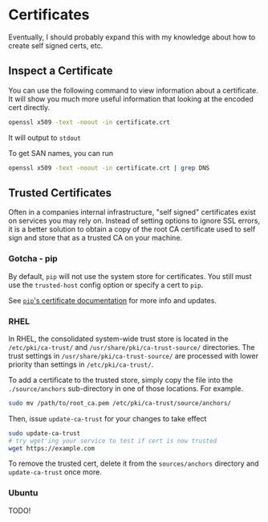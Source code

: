 # Certificates

Eventually, I should probably expand this with my knowledge about how to create self signed certs, etc.

## Inspect a Certificate

You can use the following command to view information about a certificate. It will show you much more useful information that looking at the encoded cert directly.

```bash
openssl x509 -text -noout -in certificate.crt
```

It will output to `stdout`

To get SAN names, you can run

```bash
openssl x509 -text -noout -in certificate.crt | grep DNS
```

## Trusted Certificates

Often in a companies internal infrastructure, "self signed" certificates exist on services you may rely on. Instead of setting options to ignore SSL errors, it is a better solution to obtain a copy of the root CA certificate used to self sign and store that as a trusted CA on your machine.

### Gotcha - pip

By default, `pip` will not use the system store for certificates. You still must use the `trusted-host` config option or specify a cert to `pip`.

See [`pip`'s certificate documentation](https://pip.pypa.io/en/latest/topics/https-certificates/) for more info and updates.

### RHEL

In RHEL, the consolidated system-wide trust store is located in the `/etc/pki/ca-trust/` and `/usr/share/pki/ca-trust-source/` directories. The trust settings in `/usr/share/pki/ca-trust-source/` are processed with lower priority than settings in `/etc/pki/ca-trust/`.

To add a certificate to the trusted store, simply copy the file into the `./source/anchors` sub-directory in one of those locations. For example.

```bash
sudo mv /path/to/root_ca.pem /etc/pki/ca-trust/source/anchors/
```

Then, issue `update-ca-trust` for your changes to take effect

```bash
sudo update-ca-trust
# try wget'ing your service to test if cert is now trusted
wget https://example.com
```

To remove the trusted cert, delete it from the `sources/anchors` directory and `update-ca-trust` once more.

### Ubuntu

TODO!
